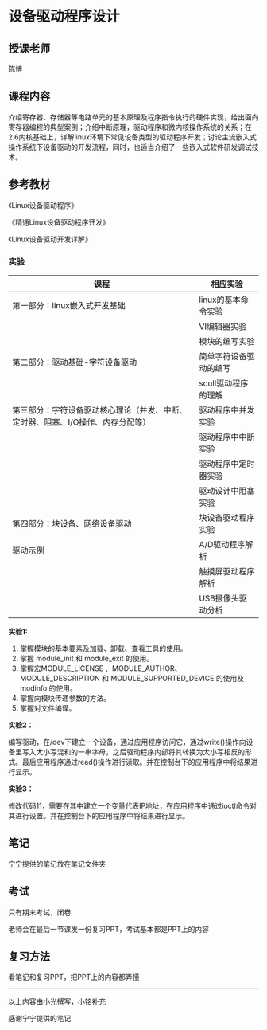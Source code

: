 # 设备驱动程序设计

## **授课老师**

陈博

## 课程内容

介绍寄存器、存储器等电路单元的基本原理及程序指令执行的硬件实现，给出面向寄存器编程的典型案例；介绍中断原理，驱动程序和微内核操作系统的关系；在2.6内核基础上，详解linux环境下常见设备类型的驱动程序开发；讨论主流嵌入式操作系统下设备驱动的开发流程，同时，也适当介绍了一些嵌入式软件研发调试技术。

## **参考**教材

《Linux设备驱动程序》

《精通Linux设备驱动程序开发》

《Linux设备驱动开发详解》

### 实验

| **课程**                                                     | **相应实验**           |
| ------------------------------------------------------------ | ---------------------- |
| 第一部分：linux嵌入式开发基础                                | linux的基本命令实验    |
|                                                              | VI编辑器实验           |
|                                                              | 模块的编写实验         |
| 第二部分：驱动基础-字符设备驱动                              | 简单字符设备驱动的编写 |
|                                                              | scull驱动程序的理解    |
| 第三部分：字符设备驱动核心理论（并发、中断、定时器、阻塞、I/O操作、内存分配等） | 驱动程序中并发实验     |
|                                                              | 驱动程序中中断实验     |
|                                                              | 驱动程序中定时器实验   |
|                                                              | 驱动设计中阻塞实验     |
| 第四部分：块设备、网络设备驱动                               | 块设备驱动程序实验     |
| 驱动示例                                                     | A/D驱动程序解析        |
|                                                              | 触摸屏驱动程序解析     |
|                                                              | USB摄像头驱动分析      |

**实验1:**

1. 掌握模块的基本要素及加载、卸载、查看工具的使用。
2. 掌握 module_init 和 module_exit 的使用。
3. 掌握宏MODULE_LICENSE 、MODULE_AUTHOR、MODULE_DESCRIPTION 和 MODULE_SUPPORTED_DEVICE 的使用及 modinfo 的使用。
4. 掌握向模块传递参数的方法。
5. 掌握对文件编译。

**实验2：**

​	编写驱动，在/dev下建立一个设备，通过应用程序访问它，通过write()操作向设备里写入大小写混和的一串字母，之后驱动程序内部将其转换为大小写相反的形式。最后应用程序通过read()操作进行读取。并在控制台下的应用程序中将结果进行显示。

**实验3：**

​	修改代码11，需要在其中建立一个变量代表IP地址，在应用程序中通过ioctl命令对其进行设置。并在控制台下的应用程序中将结果进行显示。

## 笔记

宁宁提供的笔记放在笔记文件夹

## 考试

只有期末考试，闭卷

老师会在最后一节课发一份复习PPT，考试基本都是PPT上的内容

## 复习方法

看笔记和复习PPT，把PPT上的内容都弄懂

---

以上内容由小光撰写，小铭补充

感谢宁宁提供的笔记